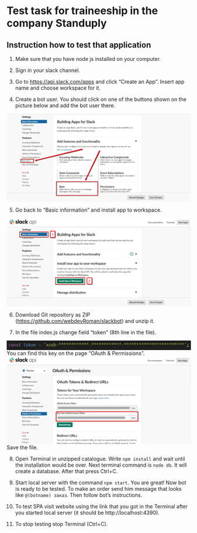 # Test task for traineeship in the company Standuply

## Instruction how to test that application
1. Make sure that you have node js installed on your computer.

2. Sign in your slack channel.

3. Go to https://api.slack.com/apps and click “Create an App”. Insert app name and choose workspace for it.

4. Create a bot user. You should click on one of the buttons shown on the picture below and add the bot user there.
  <img align="center" src="https://github.com/webdevRoman/slackbot/blob/descr/1.jpg" alt="Button 'Bot Users' in menu or 'Bots' in 'Add features and functionality' section">

5. Go back to “Basic information” and install app to workspace.
  <img align="center" src="https://github.com/webdevRoman/slackbot/blob/descr/2.jpg" alt="1. Basic Information. 2. Install App to Workspace">

6. Download Git repository as ZIP (https://github.com/webdevRoman/slackbot) and unzip it.

7. In the file index.js change field “token” (8th line in the file).
  <img align="center" src="https://github.com/webdevRoman/slackbot/blob/descr/3.jpg" alt="9-11 lines in index.js">
  You can find this key on the page “OAuth & Permissions”.
  <img align="center" src="https://github.com/webdevRoman/slackbot/blob/descr/5.jpg" alt="Bot User Oauth Access Token on OAuth & Permissions">
  Save the file.

8. Open Terminal in unzipped catalogue.
  Write `npm install` and wait until the installation would be over.
  Next terminal command is `node db`. It will create a database. After that press Ctrl+C.

9. Start local server with the command `npm start`. You are great! Now bot is ready to be tested.
  To make an order send him message that looks like `@(botname) заказ`. Then follow bot’s instructions.

10. To test SPA visit website using the link that you got in the Terminal after you started local server (it should be http://localhost:4390).

11. To stop testing stop Terminal (Ctrl+C).
